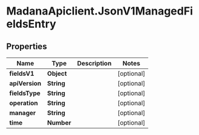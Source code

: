 # MadanaApiclient.JsonV1ManagedFieldsEntry

## Properties

Name | Type | Description | Notes
------------ | ------------- | ------------- | -------------
**fieldsV1** | **Object** |  | [optional] 
**apiVersion** | **String** |  | [optional] 
**fieldsType** | **String** |  | [optional] 
**operation** | **String** |  | [optional] 
**manager** | **String** |  | [optional] 
**time** | **Number** |  | [optional] 


